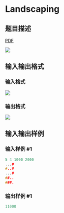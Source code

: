# Landscaping

## 题目描述

[problemUrl]: https://uva.onlinejudge.org/index.php?option=com_onlinejudge&Itemid=8&category=866&page=show_problem&problem=4908

[PDF](https://uva.onlinejudge.org/external/130/p13020.pdf)

![](https://cdn.luogu.com.cn/upload/vjudge_pic/UVA13020/70134ff11e3449eabb5f44840e3ba021d47d4a45.png)

## 输入输出格式

### 输入格式

![](https://cdn.luogu.com.cn/upload/vjudge_pic/UVA13020/b10b1b17abb49ccd7e153b130ba0628e9fda0941.png)

### 输出格式

![](https://cdn.luogu.com.cn/upload/vjudge_pic/UVA13020/620ff8a1232070da7c00135751ac6625a15aaf3a.png)

## 输入输出样例

### 输入样例 #1

```cpp
5 4 1000 2000
...#
#..#
...#
##..
###.
```


### 输出样例 #1

```cpp
11000
```


